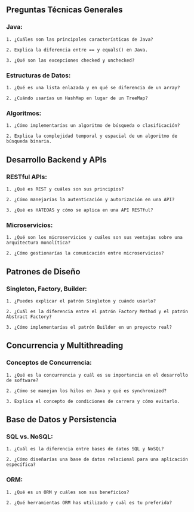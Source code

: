 ## Preguntas Técnicas Generales
  
  ### Java:
    
    1. ¿Cuáles son las principales características de Java?

    2. Explica la diferencia entre == y equals() en Java.
    
    3. ¿Qué son las excepciones checked y unchecked?

  ### Estructuras de Datos:
    
    1. ¿Qué es una lista enlazada y en qué se diferencia de un array?
    
    2. ¿Cuándo usarías un HashMap en lugar de un TreeMap?

  ### Algoritmos:
  
    1. ¿Cómo implementarías un algoritmo de búsqueda o clasificación?
  
    2. Explica la complejidad temporal y espacial de un algoritmo de búsqueda binaria.

## Desarrollo Backend y APIs

  ### RESTful APIs:
  
    1. ¿Qué es REST y cuáles son sus principios?
  
    2. ¿Cómo manejarías la autenticación y autorización en una API?
  
    3. ¿Qué es HATEOAS y cómo se aplica en una API RESTful?

  ### Microservicios:
  
    1. ¿Qué son los microservicios y cuáles son sus ventajas sobre una arquitectura monolítica?
  
    2. ¿Cómo gestionarías la comunicación entre microservicios?

## Patrones de Diseño

  ### Singleton, Factory, Builder:
  
    1. ¿Puedes explicar el patrón Singleton y cuándo usarlo?
  
    2. ¿Cuál es la diferencia entre el patrón Factory Method y el patrón Abstract Factory?
  
    3. ¿Cómo implementarías el patrón Builder en un proyecto real?

## Concurrencia y Multithreading

  ### Conceptos de Concurrencia:
  
    1. ¿Qué es la concurrencia y cuál es su importancia en el desarrollo de software?
  
    2. ¿Cómo se manejan los hilos en Java y qué es synchronized?
  
    3. Explica el concepto de condiciones de carrera y cómo evitarlo.

## Base de Datos y Persistencia

  ### SQL vs. NoSQL:
  
    1. ¿Cuál es la diferencia entre bases de datos SQL y NoSQL?
  
    2. ¿Cómo diseñarías una base de datos relacional para una aplicación específica?


  ### ORM:

    1. ¿Qué es un ORM y cuáles son sus beneficios?

    2. ¿Qué herramientas ORM has utilizado y cuál es tu preferida?

    